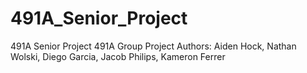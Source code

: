 # 491A_Senior_Project
491A Senior Project
491A Group Project Authors: Aiden Hock, Nathan Wolski, Diego Garcia, Jacob Philips, Kameron Ferrer

